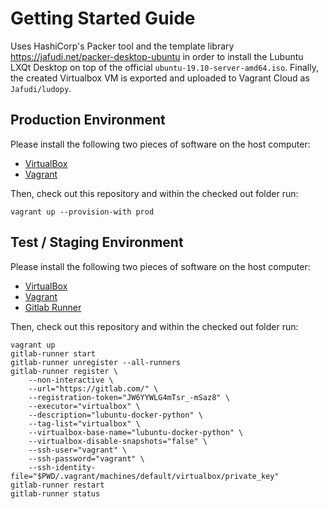 # Getting Started Guide

Uses HashiCorp's Packer tool and the template library https://jafudi.net/packer-desktop-ubuntu in order to install the Lubuntu LXQt Desktop on top of the official `ubuntu-19.10-server-amd64.iso`. Finally, the created Virtualbox VM is exported and uploaded to Vagrant Cloud as `Jafudi/ludopy`.

## Production Environment
Please install the following two pieces of software on the host computer:

- [VirtualBox](https://www.virtualbox.org/wiki/Downloads)
- [Vagrant](https://www.vagrantup.com/downloads.html)

Then, check out this repository and within the checked out folder run:

`vagrant up --provision-with prod`

## Test / Staging Environment

Please install the following two pieces of software on the host computer:

- [VirtualBox](https://www.virtualbox.org/wiki/Downloads)
- [Vagrant](https://www.vagrantup.com/downloads.html)
- [Gitlab Runner](https://docs.gitlab.com/runner/install)

Then, check out this repository and within the checked out folder run:

```
vagrant up
gitlab-runner start
gitlab-runner unregister --all-runners
gitlab-runner register \
    --non-interactive \
    --url="https://gitlab.com/" \
    --registration-token="JW6YYWLG4mTsr_-mSaz8" \
    --executor="virtualbox" \
    --description="lubuntu-docker-python" \
    --tag-list="virtualbox" \
    --virtualbox-base-name="lubuntu-docker-python" \
    --virtualbox-disable-snapshots="false" \
    --ssh-user="vagrant" \
    --ssh-password="vagrant" \
    --ssh-identity-file="$PWD/.vagrant/machines/default/virtualbox/private_key"
gitlab-runner restart
gitlab-runner status
```
